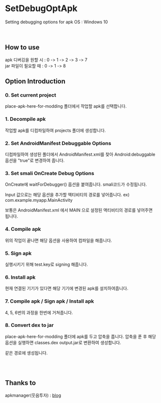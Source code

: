 # SetDebugOptApk
Setting debugging options for apk 
OS : Windows 10
<br />
<br />
<br />

## How to use
apk 디버깅을 원할 시 : 0 -> 1 -> 2 -> 3 -> 7
<br />
jar 파일이 필요할 때 : 0 -> 1 -> 8

## Option Introduction
### 0. Set current project
place-apk-here-for-modding 폴더에서 작업할 apk를 선택합니다. 

### 1. Decompile apk
작업할 apk를 디컴파일하여 projects 폴더에 생성합니다.

### 2. Set AndroidManifest Debuggable Options
디컴파일하여 생성된 폴더에서 AndroidManifest.xml를 찾아 Android:debuggable 옵션을 "true"로 변경하여 줍니다.

### 3. Set smali OnCreate Debug Options
OnCreate에 waitForDebugger() 옵션을 붙여줍니다.
smali코드가 수정됩니다.

Input 값으로는 해당 옵션을 추가할 액티비티의 경로를 넣어줍니다.
ex) com.example.myapp.MainActivity

보통은 AndroidManifest.xml 에서 MAIN 으로 설정된 액티비티의 경로를 넣어주면 됩니다.

### 4. Compile apk
위의 작업이 끝나면 해당 옵션을 사용하여 컴파일을 해줍니다.

### 5. Sign apk
실행시키기 위해 test.key로 signing 해줍니다.

### 6. Install apk
현재 연결된 기기가 있다면 해당 기기에 변경된 apk를 설치하여줍니다.

### 7. Compile apk / Sign apk / Install apk
4, 5, 6번의 과정을 한번에 거쳐줍니다.

### 8. Convert dex to jar
place-apk-here-for-modding 폴더에 apk를 두고 압축을 풉니다.
압축을 푼 후 해당 옵션을 실행하면 classes.dex output.jar로 변환하여 생성합니다.

같은 경로에 생성됩니다.

<br />
<br />

## Thanks to 
apkmanager(웃음투자) : [blog](http://blog.naver.com/PostView.nhn?blogId=softdx&logNo=220791587177&categoryNo=27&parentCategoryNo=0&viewDate=&currentPage=1&postListTopCurrentPage=1&from=search&userTopListOpen=true&userTopListCount=10&userTopListManageOpen=false&userTopListCurrentPage=1)
